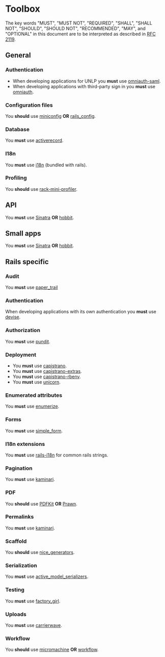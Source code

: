 # Toolbox

The key words "MUST", "MUST NOT", "REQUIRED", "SHALL", "SHALL NOT", "SHOULD",
"SHOULD NOT", "RECOMMENDED", "MAY", and "OPTIONAL" in this document are to be
interpreted as described in [RFC 2119](http://www.ietf.org/rfc/rfc2119.txt).

## General

### Authentication

* When developing applications for UNLP you **must** use
[omniauth-saml](https://github.com/PracticallyGreen/omniauth-saml).
* When developing applications with third-party sign in you **must** use
[omniauth](https://github.com/intridea/omniauth).

### Configuration files

You **should** use [miniconfig](https://github.com/patriciomacadden/miniconfig) **OR** [rails_config](https://github.com/railsjedi/rails_config).

### Database

You **must** use [activerecord](https://github.com/rails/rails/tree/master/activerecord).

### I18n

You **must** use [i18n](https://github.com/svenfuchs/i18n) (bundled with rails).

### Profiling

You **should** use [rack-mini-profiler](https://github.com/SamSaffron/MiniProfiler/tree/master/Ruby).

## API

You **must** use [Sinatra](https://github.com/sinatra/sinatra) **OR**
[hobbit](https://github.com/patriciomacadden/hobbit).

## Small apps

You **must** use [Sinatra](https://github.com/sinatra/sinatra) **OR**
[hobbit](https://github.com/patriciomacadden/hobbit).

## Rails specific

### Audit

You **must** use [paper_trail](https://github.com/airblade/paper_trail)

### Authentication

When developing applications with its own authentication you **must** use
[devise](https://github.com/plataformatec/devise).

### Authorization

You **must** use [pundit](https://github.com/elabs/pundit).

### Deployment

* You **must** use [capistrano](https://github.com/capistrano/capistrano).
* You **must** use [capistrano-extras](https://github.com/patriciomacadden/capistrano-extras).
* You **must** use [capistrano-rbenv](https://github.com/yyuu/capistrano-rbenv).
* You **must** use [unicorn](https://github.com/defunkt/unicorn).

### Enumerated attributes

You **must** use [enumerize](https://github.com/brainspec/enumerize).

### Forms

You **must** use [simple_form](https://github.com/plataformatec/simple_form).

### I18n extensions

You **must** use [rails-i18n](https://github.com/svenfuchs/rails-i18n) for
common rails strings.

### Pagination

You **must** use [kaminari](https://github.com/amatsuda/kaminari).

### PDF

You **should** use [PDFKit](https://github.com/pdfkit/pdfkit) **OR**
[Prawn](https://github.com/prawnpdf/prawn).

### Permalinks

You **must** use [kaminari](https://github.com/FriendlyId/friendly_id).

### Scaffold

You **should** use
[nice_generators](https://github.com/patriciomacadden/nice_generators).

### Serialization

You **must** use [active_model_serializers](https://github.com/rails-api/active_model_serializers).

### Testing

You **must** use [factory_girl](https://github.com/thoughtbot/factory_girl).

### Uploads

You **must** use [carrierwave](https://github.com/jnicklas/carrierwave).

### Workflow

You **should** use [micromachine](https://github.com/soveran/micromachine)
**OR** [workflow](https://github.com/geekq/workflow).
